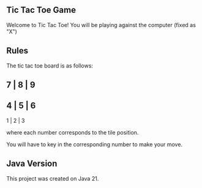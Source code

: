 ## Tic Tac Toe Game

Welcome to Tic Tac Toe!
You will be playing against the computer (fixed as "X")

## Rules

The tic tac toe board is as follows:

 7 | 8 | 9 
 ----------
 4 | 5 | 6
 ----------
 1 | 2 | 3

where each number corresponds to the tile position.

You will have to key in the corresponding number to make your move.

## Java Version

This project was created on Java 21.

